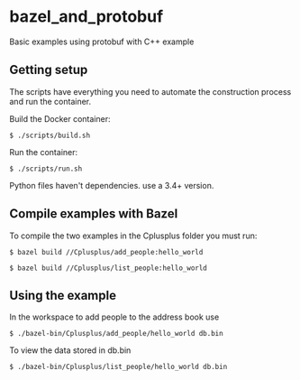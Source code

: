 # bazel_and_protobuf

Basic examples using protobuf with C++ example

## Getting setup

The scripts have everything you need to automate the construction process and run the container.

Build the Docker container:

```
$ ./scripts/build.sh
```

Run the container:

```
$ ./scripts/run.sh
```

Python files haven't dependencies. use a 3.4+ version.

## Compile examples with Bazel

To compile the two examples in the Cplusplus folder you must run:

```
$ bazel build //Cplusplus/add_people:hello_world
```

```
$ bazel build //Cplusplus/list_people:hello_world
```

## Using the example

In the workspace to add people to the address book use

```
$ ./bazel-bin/Cplusplus/add_people/hello_world db.bin
```

To view the data stored in db.bin 

```
$ ./bazel-bin/Cplusplus/list_people/hello_world db.bin
```